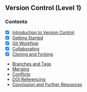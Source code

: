## Version Control (Level 1)

### Contents
- [x] [Introduction to Version Control](introduction-to-version-control.md)
- [x] [Getting Started](getting-started.md)
- [x] [Git Workflow](git-workflow.md)
- [x] [Collaborating](collaborating.md)
- [x] [Cloning and Forking](cloning-and-forking.md)
- [Branches and Tags](branches-and-tags.md)
- [Merging](merging.md)
- [Conflicts](conflicts.md)
- [DOI Referencing](doi-referencing.md)
- [Conclusion and Further Resources](conclusion-and-further-resources.md)
